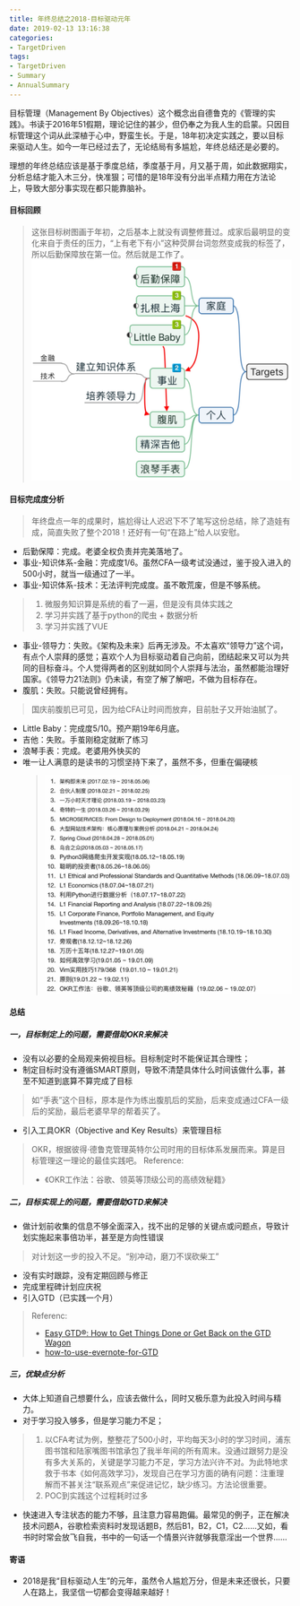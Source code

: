 ```yaml
---
title: 年终总结之2018-目标驱动元年
date: 2019-02-13 13:16:38
categories: 
- TargetDriven
tags:
- TargetDriven
- Summary
- AnnualSummary
---
```

目标管理（Management By Objectives）这个概念出自德鲁克的《管理的实践》。书读于2016年51假期，理论记住的甚少，但仍奉之为我人生的启蒙。只因目标管理这个词从此深植于心中，野蛮生长。于是，18年初决定实践之，要以目标来驱动人生。如今一年已经过去了，无论结局有多尴尬，年终总结还是必要的。

理想的年终总结应该是基于季度总结，季度基于月，月又基于周，如此数据翔实，分析总结才能入木三分，快准狠；可惜的是18年没有分出半点精力用在方法论上，导致大部分事实现在都只能靠脑补。

#### 目标回顾
> 这张目标树图画于年初，之后基本上就没有调整修葺过。成家后最明显的变化来自于责任的压力，“上有老下有小”这种荧屏台词忽然变成我的标签了，所以后勤保障放在第一位。然后就是工作了。
> ![targets_2018](annual-summary-2018/targets_2018.jpg)

#### 目标完成度分析
 > 年终盘点一年的成果时，尴尬得让人迟迟下不了笔写这份总结，除了造娃有成，简直失败了整个2018！还好有一句“在路上”给人以安慰。

* 后勤保障：完成。老婆全权负责并完美落地了。
* 事业-知识体系-金融：完成度1/6。虽然CFA一级考试没通过，鉴于投入进入的500小时，就当一级通过了一半。
* 事业-知识体系-技术：无法评判完成度。虽不敢荒废，但是不够系统。
 > 1. 微服务知识算是系统的看了一遍，但是没有具体实践之
 > 2. 学习并实践了基于python的爬虫 + 数据分析
 > 3. 学习并实践了VUE
* 事业-领导力：失败。《架构及未来》后再无涉及。不太喜欢“领导力”这个词，有点个人崇拜的感觉；喜欢个人为目标驱动着自己向前，团结起来又可以为共同的目标奋斗。个人觉得两者的区别就如同个人崇拜与法治，虽然都能治理好国家。《领导力21法则》仍未读，有空了解了解吧，不做为目标存在。
* 腹肌：失败。只能说曾经拥有。
 > 国庆前腹肌已可见，因为给CFA让时间而放弃，目前肚子又开始油腻了。
* Little Baby：完成度5/10。预产期19年6月底。
* 吉他：失败。手茧刚稳定就断了练习
* 浪琴手表：完成。老婆用外快买的
* 唯一让人满意的是读书的习惯坚持下来了，虽然不多，但重在偏硬核
  > ![readList](annual-summary-2018/read_list.jpg)

#### 总结
##### 一，目标制定上的问题，需要借助OKR来解决
* 没有以必要的全局观来俯视目标。目标制定时不能保证其合理性；
* 制定目标时没有遵循SMART原则，导致不清楚具体什么时间该做什么事，甚至不知道到底算不算完成了目标
 > 如“手表”这个目标，原本是作为练出腹肌后的奖励，后来变成通过CFA一级后的奖励，最后老婆早早的帮着买了。
* 引入工具OKR（Objective and Key Results）来管理目标
 > OKR，根据彼得·德鲁克管理英特尔公司时用的目标体系发展而来。算是目标管理这一理论的最佳实践吧。
 > Reference:
 > * 《OKR工作法：谷歌、领英等顶级公司的高绩效秘籍》

##### 二，目标实现上的问题，需要借助GTD来解决
* 做计划前收集的信息不够全面深入，找不出的足够的关键点或问题点，导致计划实施起来事倍功半，甚至是方向性错误
 > 对计划这一步的投入不足。“别冲动，磨刀不误砍柴工”
* 没有实时跟踪，没有定期回顾与修正
* 完成里程碑计划应庆祝
* 引入GTD（已实践一个月）
 > Referenc:
 > * [Easy GTD®: How to Get Things Done or Get Back on the GTD Wagon](https://zapier.com/blog/gtd-getting-things-done/)
 > * [how-to-use-evernote-for-GTD](https://zapier.com/blog/how-to-use-evernote-for-GTD/)

##### 三，优缺点分析
* 大体上知道自己想要什么，应该去做什么，同时又极乐意为此投入时间与精力。
* 对于学习投入够多，但是学习能力不足；
 > 1. 以CFA考试为例，整整花了500小时，平均每天3小时的学习时间，浦东图书馆和陆家嘴图书馆承包了我半年间的所有周末。没通过跟努力是没有多大关系的，关键是学习能力不足，学习方法兴许不对。为此特地求救于书本《如何高效学习》，发现自己在学习方面的确有问题：注重理解而不甚关注“联系观点”来促进记忆，缺少练习。方法论很重要。
 > 2. POC到实践这个过程耗时过多
* 快速进入专注状态的能力不够，且注意力容易跑偏。最常见的例子，正在解决技术问题A，谷歌检索资料时发现话题B，然后B1，B2，C1，C2……又如，看书时时常会放飞自我，书中的一句话一个情景兴许就够我意淫出一个世界……

#### 寄语
* 2018是我“目标驱动人生”的元年，虽然令人尴尬万分，但是未来还很长，只要人在路上，我坚信一切都会变得越来越好！
